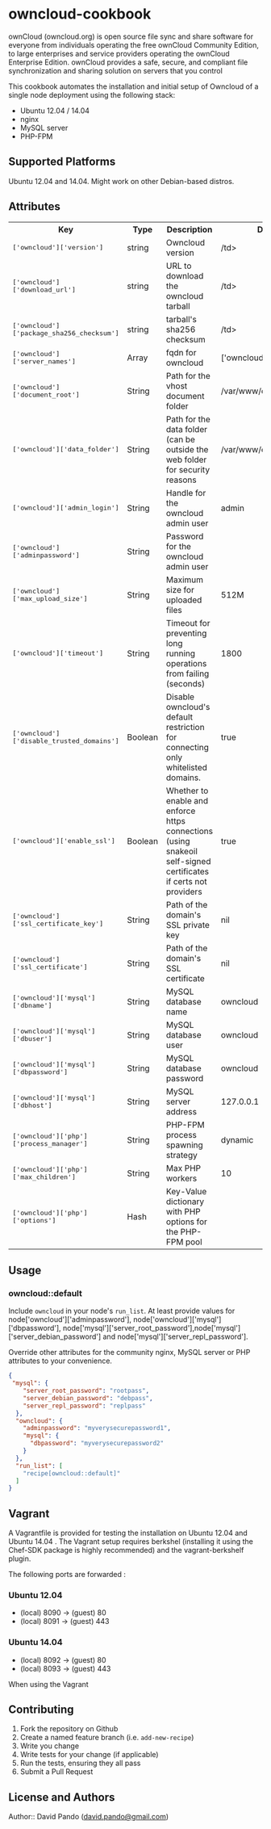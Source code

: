 # owncloud-cookbook

ownCloud (owncloud.org)  is open source file sync and share software for
everyone from individuals operating the free ownCloud Community Edition,
to large enterprises and service providers operating the ownCloud
Enterprise Edition. ownCloud provides a safe, secure, and compliant file
synchronization and sharing solution on servers that you control

This cookbook automates the installation and initial setup of Owncloud
of a single node deployment using the following stack:

* Ubuntu 12.04 / 14.04
* nginx
* MySQL server
* PHP-FPM

## Supported Platforms

Ubuntu 12.04 and 14.04. Might work on other Debian-based distros.

## Attributes

<table>
  <tr>
    <th>Key</th>
    <th>Type</th>
    <th>Description</th>
    <th>Default</th>
  </tr>
  <tr>
    <td><tt>['owncloud']['version']</tt></td>
    <td>string</td>
    <td>Owncloud version</td>
    <td>/td>
  </tr>
  <tr>
    <td><tt>['owncloud']['download_url']</tt></td>
    <td>string</td>
    <td>URL to download the owncloud tarball</td>
    <td>/td>
  </tr>
  <tr>
    <td><tt>['owncloud']['package_sha256_checksum']</tt></td>
    <td>string</td>
    <td>tarball's sha256 checksum </td>
    <td>/td>
  </tr>
  <tr>
    <td><tt>['owncloud']['server_names']</tt></td>
    <td>Array</td>
    <td>fqdn for owncloud</td>
    <td>['owncloud.example.com']</td>
    <td>/td>
  </tr>
  <tr>
    <td><tt>['owncloud']['document_root']</tt></td>
    <td>String</td>
    <td>Path for the vhost document folder</td>
    <td>/var/www/owncloud</td>
  </tr>
  <tr>
    <td><tt>['owncloud']['data_folder']</tt></td>
    <td>String</td>
    <td>Path for the data folder (can be outside the web folder for
security reasons</td>
    <td>/var/www/owncloud/data</td>
  </tr>
  <tr>
    <td><tt>['owncloud']['admin_login']</tt></td>
    <td>String</td>
    <td>Handle for the owncloud admin user</td>
    <td>admin</td>
  </tr>
  <tr>
    <td><tt>['owncloud']['adminpassword']</tt></td>
    <td>String</td>
    <td>Password for the owncloud admin user</td>
    <td></td>
  </tr>
  <tr>
    <td><tt>['owncloud']['max_upload_size']</tt></td>
    <td>String</td>
    <td>Maximum size for uploaded files</td>
    <td>512M</td>
  </tr>
  <tr>
    <td><tt>['owncloud']['timeout']</tt></td>
    <td>String</td>
    <td>Timeout for preventing long running operations from failing
(seconds)</td>
    <td>1800</td>
  </tr>
  <tr>
    <td><tt>['owncloud']['disable_trusted_domains']</tt></td>
    <td>Boolean</td>
    <td>Disable owncloud's default restriction for connecting only
whitelisted domains.</td>
    <td>true</td>
  </tr>
  <tr>
    <td><tt>['owncloud']['enable_ssl']</tt></td>
    <td>Boolean</td>
    <td>Whether to enable and enforce https connections (using snakeoil
self-signed certificates if certs not providers</td>
    <td>true</td>
  </tr>
  <tr>
    <td><tt>['owncloud']['ssl_certificate_key']</tt></td>
    <td>String</td>
    <td>Path of the domain's SSL private key </td>
    <td>nil</td>
  </tr>
  <tr>
    <td><tt>['owncloud']['ssl_certificate']</tt></td>
    <td>String</td>
    <td>Path of the domain's SSL certificate </td>
    <td>nil</td>
  </tr>
  <tr>
    <td><tt>['owncloud']['mysql']['dbname']</tt></td>
    <td>String</td>
    <td>MySQL database name</td>
    <td>owncloud</td>
  </tr>
  <tr>
    <td><tt>['owncloud']['mysql']['dbuser']</tt></td>
    <td>String</td>
    <td>MySQL database user</td>
    <td>owncloud</td>
  </tr>
  <tr>
    <td><tt>['owncloud']['mysql']['dbpassword']</tt></td>
    <td>String</td>
    <td>MySQL database password</td>
    <td>owncloud</td>
  </tr>
  <tr>
    <td><tt>['owncloud']['mysql']['dbhost']</tt></td>
    <td>String</td>
    <td>MySQL server address</td>
    <td>127.0.0.1</td>
  </tr>
  <tr>
    <td><tt>['owncloud']['php']['process_manager']</tt></td>
    <td>String</td>
    <td>PHP-FPM process spawning strategy</td>
    <td>dynamic</td>
  </tr>
  <tr>
    <td><tt>['owncloud']['php']['max_children']</tt></td>
    <td>String</td>
    <td>Max PHP workers</td>
    <td>10</td>
  </tr>
  <tr>
    <td><tt>['owncloud']['php']['options']</tt></td>
    <td>Hash</td>
    <td>Key-Value dictionary with PHP options for the PHP-FPM pool</td>
    <td></td>
  </tr>
</table>

## Usage

### owncloud::default

Include `owncloud` in your node's `run_list`. At least provide values for
node['owncloud']['adminpassword'], node['owncloud']['mysql']['dbpassword'], node['mysql']['server_root_password'],node['mysql']['server_debian_password'] and node['mysql']['server_repl_password'].

Override other attributes for the community nginx, MySQL server or PHP attributes to your convenience.

```json
{
 "mysql": {
    "server_root_password": "rootpass",
    "server_debian_password": "debpass",
    "server_repl_password": "replpass"
  },
  "owncloud": {
    "adminpassword": "myverysecurepassword1",
    "mysql": {
      "dbpassword": "myverysecurepassword2"
    }
  },
  "run_list": [
    "recipe[owncloud::default]"
  ]
}
```

## Vagrant

A Vagrantfile is provided for testing the installation on Ubuntu 12.04
and Ubuntu 14.04 . 
The Vagrant setup requires berkshel (installing it using the Chef-SDK
package is highly recommended) and the vagrant-berkshelf plugin.

The following ports are forwarded :

### Ubuntu 12.04

* (local) 8090 -> (guest) 80
* (local) 8091 -> (guest) 443


### Ubuntu 14.04

* (local) 8092 -> (guest) 80
* (local) 8093 -> (guest) 443

When using the Vagrant 

## Contributing

1. Fork the repository on Github
2. Create a named feature branch (i.e. `add-new-recipe`)
3. Write you change
4. Write tests for your change (if applicable)
5. Run the tests, ensuring they all pass
6. Submit a Pull Request

## License and Authors

Author:: David Pando (david.pando@gmail.com)
